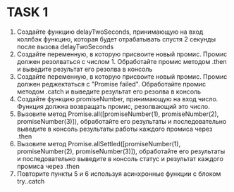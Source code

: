 # TASK 1

1. Создайте функцию delayTwoSeconds, принимающую на вход коллбэк функцию, которая будет отрабатывать спустя 2 секунды после вызова delayTwoSeconds
2. Создайте переменную, в которую присвоите новый промис. Промис должен резолваться с числом 1. Обработайте промис методом .then и выведите результат
   его резолва в консоль
3. Создайте переменную, в которую присвоите новый промис. Промис должен реджектаться с "Promise failed".
   Обработайте промис методом .catch и выведите результат его резолва в консоль
4. Создайте функцию promiseNumber, принимающую на вход число. Функция должна возвращать промис, резолвающий это число.
5. Вызовите метод Promise.all([promiseNumber(1), promiseNumber(2), promiseNumber(3)]), обработайте его результаты и последовательно выведите
   в консоль результаты работы каждого промиса через .then
6. Вызовите метод Promise.allSettled([promiseNumber(1), promiseNumber(2), promiseNumber(3)]), обработайте его результаты и последовательно выведите
   в консоль статус и результат каждого промиса через .then
7. Повторите пункты 5 и 6 используя асинхронные функции с блоком try..catch

